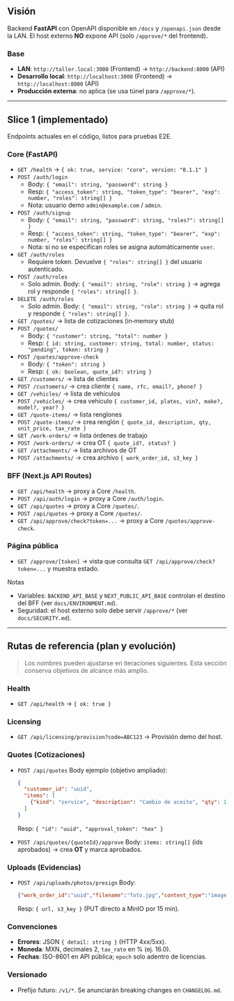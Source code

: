 ## Visión

Backend **FastAPI** con OpenAPI disponible en `/docs` y `/openapi.json` desde la LAN. El host externo **NO** expone API (solo `/approve/*` del frontend).

### Base

- **LAN**: `http://taller.local:3000` (Frontend) → `http://backend:8000` (API)
- **Desarrollo local**: `http://localhost:3000` (Frontend) → `http://localhost:8000` (API)
- **Producción externa**: no aplica (se usa túnel para `/approve/*`).

---

## Slice 1 (implementado)

Endpoints actuales en el código, listos para pruebas E2E.

### Core (FastAPI)

- `GET /health` → `{ ok: true, service: "core", version: "0.1.1" }`
- `POST /auth/login`
  - Body: `{ "email": string, "password": string }`
  - Resp: `{ "access_token": string, "token_type": "bearer", "exp": number, "roles": string[] }`
  - Nota: usuario demo `admin@example.com` / `admin`.
- `POST /auth/signup`
  - Body: `{ "email": string, "password": string, "roles?": string[] }`
  - Resp: `{ "access_token": string, "token_type": "bearer", "exp": number, "roles": string[] }`
  - Nota: si no se especifican roles se asigna automáticamente `user`.
- `GET /auth/roles`
  - Requiere token. Devuelve `{ "roles": string[] }` del usuario autenticado.
- `POST /auth/roles`
  - Solo admin. Body: `{ "email": string, "role": string }` → agrega rol y responde `{ "roles": string[] }`.
- `DELETE /auth/roles`
  - Solo admin. Body: `{ "email": string, "role": string }` → quita rol y responde `{ "roles": string[] }`.
- `GET /quotes/` → lista de cotizaciones (in‑memory stub)
- `POST /quotes/`
  - Body: `{ "customer": string, "total": number }`
  - Resp: `{ id: string, customer: string, total: number, status: "pending", token: string }`
- `POST /quotes/approve-check`
  - Body: `{ "token": string }`
  - Resp: `{ ok: boolean, quote_id?: string }`
- `GET /customers/` → lista de clientes
- `POST /customers/` → crea cliente `{ name, rfc, email?, phone? }`
- `GET /vehicles/` → lista de vehículos
- `POST /vehicles/` → crea vehículo `{ customer_id, plates, vin?, make?, model?, year? }`
- `GET /quote-items/` → lista renglones
- `POST /quote-items/` → crea renglón `{ quote_id, description, qty, unit_price, tax_rate }`
- `GET /work-orders/` → lista órdenes de trabajo
- `POST /work-orders/` → crea OT `{ quote_id?, status? }`
- `GET /attachments/` → lista archivos de OT
- `POST /attachments/` → crea archivo `{ work_order_id, s3_key }`

### BFF (Next.js API Routes)

- `GET /api/health` → proxy a Core `/health`.
- `POST /api/auth/login` → proxy a Core `/auth/login`.
- `GET /api/quotes` → proxy a Core `/quotes/`.
- `POST /api/quotes` → proxy a Core `/quotes/`.
- `GET /api/approve/check?token=...` → proxy a Core `/quotes/approve-check`.

### Página pública

- `GET /approve/[token]` → vista que consulta `GET /api/approve/check?token=...` y muestra estado.

Notas

- Variables: `BACKEND_API_BASE` y `NEXT_PUBLIC_API_BASE` controlan el destino del BFF (ver `docs/ENVIRONMENT.md`).
- Seguridad: el host externo solo debe servir `/approve/*` (ver `docs/SECURITY.md`).

---

## Rutas de referencia (plan y evolución)

> Los nombres pueden ajustarse en iteraciones siguientes. Esta sección conserva objetivos de alcance más amplio.

### Health

- `GET /api/health` → `{ ok: true }`

### Licensing

- `GET /api/licensing/provision?code=ABC123` → Provisión demo del host.

### Quotes (Cotizaciones)

- `POST /api/quotes`
  Body ejemplo (objetivo ampliado):
  ```json
  {
    "customer_id": "uuid",
    "items": [
      {"kind": "service", "description": "Cambio de aceite", "qty": 1, "unit_price": 600, "tax_rate": 16}
    ]
  }
  ```
  Resp: `{ "id": "uuid", "approval_token": "hex" }`

- `POST /api/quotes/{quoteId}/approve`
  Body: `items: string[]` (ids aprobados) → crea **OT** y marca aprobados.

### Uploads (Evidencias)

- `POST /api/uploads/photos/presign`
  Body:
  ```json
  {"work_order_id":"uuid","filename":"foto.jpg","content_type":"image/jpeg"}
  ```
  Resp: `{ url, s3_key }` (PUT directo a MinIO por 15 min).

### Convenciones

- **Errores**: JSON `{ detail: string }` (HTTP 4xx/5xx).
- **Moneda**: MXN, decimales 2, `tax_rate` en % (ej. 16.0).
- **Fechas**: ISO-8601 en API pública; `epoch` solo adentro de licencias.

### Versionado

- Prefijo futuro: `/v1/*`. Se anunciarán breaking changes en `CHANGELOG.md`.
